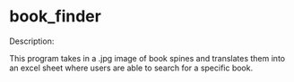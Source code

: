 # book_finder

Description:

This program takes in a .jpg image of book spines and translates them into an excel sheet where users are able to search for a specific book.